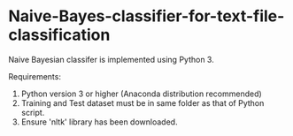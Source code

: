 # Naive-Bayes-classifier-for-text-file-classification
Naive Bayesian classifer is implemented using Python 3.

Requirements:
1.	Python version 3 or higher (Anaconda distribution recommended)
2.	Training and Test dataset must be in same folder as that of Python script.
3. 	Ensure 'nltk' library has been downloaded. 
